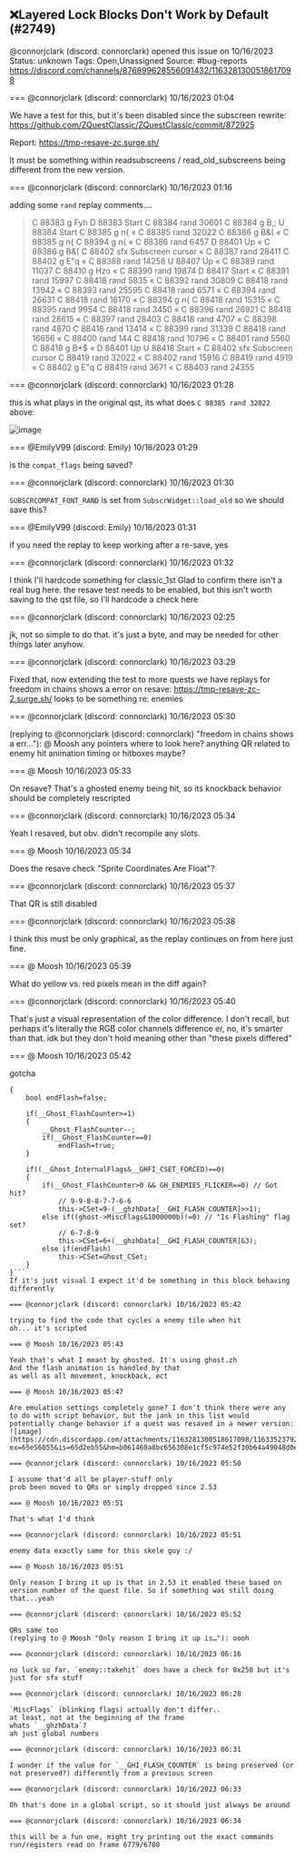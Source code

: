 ## ❌Layered Lock Blocks Don't Work by Default (#2749)
@connorjclark (discord: connorclark) opened this issue on 10/16/2023
Status: unknown
Tags: Open,Unassigned
Source: #bug-reports https://discord.com/channels/876899628556091432/1163281300518617098


=== @connorjclark (discord: connorclark) 10/16/2023 01:04

We have a test for this, but it's been disabled since the subscreen rewrite: https://github.com/ZQuestClassic/ZQuestClassic/commit/872925

Report: https://tmp-resave-zc.surge.sh/

It must be something within readsubscreens / read_old_subscreens being different from the new version.

=== @connorjclark (discord: connorclark) 10/16/2023 01:16

adding some `rand` replay comments....

> C 88383 g Fyh
> D 88383 Start
> C 88384 rand 30601
> C 88384 g B,;
> U 88384 Start
> C 88385 g n{                                                « C 88385 rand 32022
> C 88386 g B&(                                               « C 88385 g n{
> C 88394 g n{                                                « C 88386 rand 6457
> D 88401 Up                                                  « C 88386 g B&(
> C 88402 sfx Subscreen cursor                                « C 88387 rand 28411
> C 88402 g E"q                                               « C 88388 rand 14258
> U 88407 Up                                                  « C 88389 rand 11037
> C 88410 g Hzo                                               « C 88390 rand 19874
> D 88417 Start                                               « C 88391 rand 15997
> C 88418 rand 5835                                           « C 88392 rand 30809
> C 88418 rand 13942                                          « C 88393 rand 25595
> C 88418 rand 6571                                           « C 88394 rand 26631
> C 88418 rand 16170                                          « C 88394 g n{
> C 88418 rand 15315                                          « C 88395 rand 9954
> C 88418 rand 3450                                           « C 88396 rand 26921
> C 88418 rand 28615                                          « C 88397 rand 28403
> C 88418 rand 4707                                           « C 88398 rand 4870
> C 88418 rand 13414                                          « C 88399 rand 31339
> C 88418 rand 16656                                          « C 88400 rand 144
> C 88418 rand 10796                                          « C 88401 rand 5560
> C 88418 g B*$                                               « D 88401 Up
> U 88418 Start                                               « C 88402 sfx Subscreen cursor
> C 88419 rand 32022                                          « C 88402 rand 15916
> C 88419 rand 4919                                           « C 88402 g E"q
> C 88419 rand 3671                                           « C 88403 rand 24355

=== @connorjclark (discord: connorclark) 10/16/2023 01:28

this is what plays in the original qst, its what does `C 88385 rand 32022` above:

![image](https://cdn.discordapp.com/attachments/1163281300518617098/1163287395823800430/image.png?ex=65e523cf&is=65d2aecf&hm=f96256d431492b53b93925f3042fbe625bf176a8a9272a637d4dae07da43aa4f&)

=== @EmilyV99 (discord: Emily) 10/16/2023 01:29

is the `compat_flags` being saved?

=== @connorjclark (discord: connorclark) 10/16/2023 01:30

`SUBSCRCOMPAT_FONT_RAND` is set from `SubscrWidget::load_old`
so we should save this?

=== @EmilyV99 (discord: Emily) 10/16/2023 01:31

if you need the replay to keep working after a re-save, yes

=== @connorjclark (discord: connorclark) 10/16/2023 01:32

I think I'll hardcode something for classic_1st
Glad to confirm there isn't a real bug here. the resave test needs to be enabled, but this isn't worth saving to the qst file, so I'll hardcode a check here

=== @connorjclark (discord: connorclark) 10/16/2023 02:25

jk, not so simple to do that. it's just a byte, and may be needed for other things later anyhow.

=== @connorjclark (discord: connorclark) 10/16/2023 03:29

Fixed that, now extending the test to more quests we have replays for
freedom in chains shows a error on resave: https://tmp-resave-zc-2.surge.sh/
looks to be something re: enemies

=== @connorjclark (discord: connorclark) 10/16/2023 05:30

(replying to @connorjclark (discord: connorclark) "freedom in chains shows a err…"): @ Moosh any pointers where to look here? anything QR related to enemy hit animation timing or hitboxes maybe?

=== @ Moosh 10/16/2023 05:33

On resave? That's a ghosted enemy being hit, so its knockback behavior should be completely rescripted

=== @connorjclark (discord: connorclark) 10/16/2023 05:34

Yeah I resaved, but obv. didn't recompile any slots.

=== @ Moosh 10/16/2023 05:34

Does the resave check "Sprite Coordinates Are Float"?

=== @connorjclark (discord: connorclark) 10/16/2023 05:37

That QR is still disabled

=== @connorjclark (discord: connorclark) 10/16/2023 05:38

I think this must be only graphical, as the replay continues on from here just fine.

=== @ Moosh 10/16/2023 05:39

What do yellow vs. red pixels mean in the diff again?

=== @connorjclark (discord: connorclark) 10/16/2023 05:40

That's just a visual representation of the color difference.
I don't recall, but perhaps it's literally the RGB color channels difference
er, no, it's smarter than that. idk
but they don't hold meaning other than "these pixels differed"

=== @ Moosh 10/16/2023 05:42

gotcha
```void __Ghost_UpdateFlashing(ffc this, npc ghost)
{
    bool endFlash=false;
    
    if(__Ghost_FlashCounter>=1)
    {
        __Ghost_FlashCounter--;
        if(__Ghost_FlashCounter==0)
            endFlash=true;
    }
    
    if((__Ghost_InternalFlags&__GHFI_CSET_FORCED)==0)
    {
        if(__Ghost_FlashCounter>0 && GH_ENEMIES_FLICKER==0) // Got hit?
            // 9-9-8-8-7-7-6-6
            this->CSet=9-(__ghzhData[__GHI_FLASH_COUNTER]>>1);
        else if((ghost->MiscFlags&1000000b)!=0) // "Is Flashing" flag set?
            // 6-7-8-9
            this->CSet=6+(__ghzhData[__GHI_FLASH_COUNTER]&3);
        else if(endFlash)
            this->CSet=Ghost_CSet;
    }
}```
If it's just visual I expect it'd be something in this block behaving differently

=== @connorjclark (discord: connorclark) 10/16/2023 05:42

trying to find the code that cycles a enemy tile when hit
oh... it's scripted

=== @ Moosh 10/16/2023 05:43

Yeah that's what I meant by ghosted. It's using ghost.zh
And the flash animation is handled by that
as well as all movement, knockback, ect

=== @ Moosh 10/16/2023 05:47

Are emulation settings completely gone? I don't think there were any to do with script behavior, but the jank in this list would potentially change behavior if a quest was resaved in a newer version:
![image](https://cdn.discordapp.com/attachments/1163281300518617098/1163352379270365234/image.png?ex=65e56055&is=65d2eb55&hm=b061460a8bc656308e1cf5c974e52f30b64a49048d0e2c95b9e230c93d754028&)

=== @connorjclark (discord: connorclark) 10/16/2023 05:50

I assume that'd all be player-stuff only
prob been moved to QRs or simply dropped since 2.53

=== @ Moosh 10/16/2023 05:51

That's what I'd think

=== @connorjclark (discord: connorclark) 10/16/2023 05:51

enemy data exactly same for this skele guy :/

=== @ Moosh 10/16/2023 05:51

Only reason I bring it up is that in 2.53 it enabled these based on version number of the quest file. So if something was still doing that...yeah

=== @connorjclark (discord: connorclark) 10/16/2023 05:52

QRs same too
(replying to @ Moosh "Only reason I bring it up is…"): oooh

=== @connorjclark (discord: connorclark) 10/16/2023 06:16

no luck so far. `enemy::takehit` does have a check for 0x250 but it's just for sfx stuff

=== @connorjclark (discord: connorclark) 10/16/2023 06:28

`MiscFlags` (blinking flags) actually don't differ..
at least, not at the beginning of the frame
whats `__ghzhData`?
ah just global numbers

=== @connorjclark (discord: connorclark) 10/16/2023 06:31

I wonder if the value for `__GHI_FLASH_COUNTER` is being preserved (or not preserved?) differently from a previous screen

=== @connorjclark (discord: connorclark) 10/16/2023 06:33

Oh that's done in a global script, so it should just always be around

=== @connorjclark (discord: connorclark) 10/16/2023 06:34

this will be a fun one, might try printing out the exact commands run/registers read on frame 6779/6780
